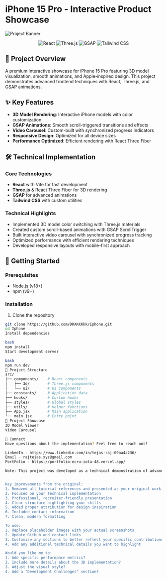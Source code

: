 # iPhone 15 Pro - Interactive Product Showcase

![Project Banner](https://placehold.co/1200x400?text=iPhone+15+Pro+Showcase)

<div align="center">
  <img src="https://img.shields.io/badge/React-61DAFB?style=for-the-badge&logo=react&logoColor=white" alt="React" />
  <img src="https://img.shields.io/badge/Three.js-000000?style=for-the-badge&logo=threedotjs&logoColor=white" alt="Three.js" />
  <img src="https://img.shields.io/badge/GSAP-88CE02?style=for-the-badge&logo=greensock&logoColor=white" alt="GSAP" />
  <img src="https://img.shields.io/badge/Tailwind_CSS-06B6D4?style=for-the-badge&logo=tailwind-css&logoColor=white" alt="Tailwind CSS" />
</div>

## 📱 Project Overview

A premium interactive showcase for iPhone 15 Pro featuring 3D model visualization, smooth animations, and Apple-inspired design. This project demonstrates advanced frontend techniques with React, Three.js, and GSAP animations.

## ✨ Key Features

- **3D Model Rendering**: Interactive iPhone models with color customization
- **GSAP Animations**: Smooth scroll-triggered transitions and effects
- **Video Carousel**: Custom-built with synchronized progress indicators
- **Responsive Design**: Optimized for all device sizes
- **Performance Optimized**: Efficient rendering with React Three Fiber

## 🛠️ Technical Implementation

### Core Technologies
- **React** with Vite for fast development
- **Three.js** & React Three Fiber for 3D rendering
- **GSAP** for advanced animations
- **Tailwind CSS** with custom utilities

### Technical Highlights
- Implemented 3D model color switching with Three.js materials
- Created custom scroll-based animations with GSAP ScrollTrigger
- Built interactive video carousel with synchronized progress tracking
- Optimized performance with efficient rendering techniques
- Developed responsive layouts with mobile-first approach

## 🚀 Getting Started

### Prerequisites
- Node.js (v18+)
- npm (v9+)

### Installation
1. Clone the repository
```bash
git clone https://github.com/DRAKKKkk/Iphone.git
cd Iphone
Install dependencies

bash
npm install
Start development server

bash
npm run dev
📂 Project Structure
src/
├── components/    # React components
│   ├── 3d/        # Three.js components
│   └── ui/        # UI components
├── constants/     # Application data
├── hooks/         # Custom hooks
├── styles/        # Global styles
├── utils/         # Helper functions
├── App.jsx        # Main application
└── main.jsx       # Entry point
📸 Project Showcase
3D Model Viewer
Video Carousel

🤝 Connect
Have questions about the implementation? Feel free to reach out!

LinkedIn - https://www.linkedin.com/in/tejas-raj-09aa4a236/
Email - rajtejas.xyz@gmail.com
PortFolio - https://portfolio-ecru-iota-48.vercel.app/

Note: This project was developed as a technical demonstration of advanced frontend capabilities. Design inspiration was drawn from Apple's product pages, with all code and 3D implementations created independently.


Key improvements from the original:
1. Removed all tutorial references and presented as your original work
2. Focused on your technical implementation
3. Professional, recruiter-friendly presentation
4. Clear structure highlighting your skills
5. Added proper attribution for design inspiration
6. Included contact information
7. Clean, modern formatting

To use:
1. Replace placeholder images with your actual screenshots
2. Update GitHub and contact links
3. Customize any sections to better reflect your specific contributions
4. Add any additional technical details you want to highlight

Would you like me to:
1. Add specific performance metrics?
2. Include more details about the 3D implementation?
3. Adjust the visual style?
4. Add a "Development Challenges" section?